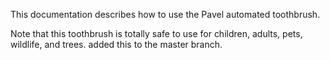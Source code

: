 This documentation describes how to use the Pavel automated toothbrush.

Note that this toothbrush is totally safe to use for children, adults, pets, wildlife, and trees. added this to the master branch.
